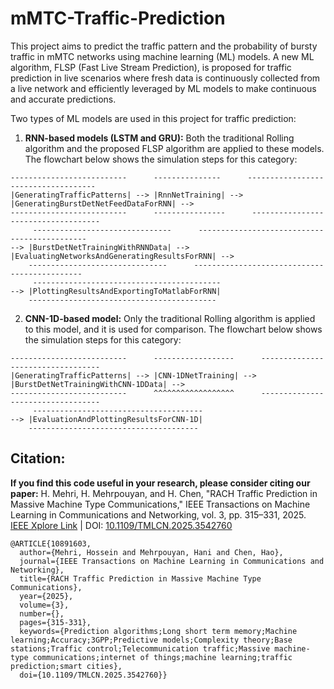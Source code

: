 # mMTC-Traffic-Prediction
This project aims to predict the traffic pattern and the probability of bursty traffic in mMTC networks using machine learning (ML) models. A new ML algorithm, FLSP (Fast Live Stream Prediction), is proposed for traffic prediction in live scenarios where fresh data is continuously collected from a live network and efficiently leveraged by ML models to make continuous and accurate predictions.

Two types of ML models are used in this project for traffic prediction:

1. **RNN-based models (LSTM and GRU):** Both the traditional Rolling algorithm and the proposed FLSP algorithm are applied to these models. The flowchart below shows the simulation steps for this category:
```
--------------------------      ---------------      ------------------------------------
|GeneratingTrafficPatterns| --> |RnnNetTraining| --> |GeneratingBurstDetNetFeedDataForRNN| -->
--------------------------      ----------------      ------------------------------------
     -------------------------------      ---------------------------------------------
--> |BurstDetNetTrainingWithRNNData| --> |EvaluatingNetworksAndGeneratingResultsForRNN| -->
    -------------------------------      ---------------------------------------------
     ------------------------------------------
--> |PlottingResultsAndExportingToMatlabForRNN|
    ------------------------------------------
```
   
2. **CNN-1D-based model:** Only the traditional Rolling algorithm is applied to this model, and it is used for comparison. The flowchart below shows the simulation steps for this category:
```
--------------------------      ------------------      ----------------------------------
|GeneratingTrafficPatterns| --> |CNN-1DNetTraining| --> |BurstDetNetTrainingWithCNN-1DData| -->
--------------------------      ^^^^^^^^^^^^^^^^^^      ----------------------------------
     --------------------------------------
--> |EvaluationAndPlottingResultsForCNN-1D|
    --------------------------------------
```

## Citation:
**If you find this code useful in your research, please consider citing our paper:** 
H. Mehri, H. Mehrpouyan, and H. Chen, "RACH Traffic Prediction in Massive Machine Type Communications," IEEE Transactions on Machine Learning in Communications and Networking, vol. 3, pp. 315–331, 2025.
[IEEE Xplore Link](https://ieeexplore.ieee.org/document/10891603) | DOI: <ins> 10.1109/TMLCN.2025.3542760 </ins>
```
@ARTICLE{10891603,
  author={Mehri, Hossein and Mehrpouyan, Hani and Chen, Hao},
  journal={IEEE Transactions on Machine Learning in Communications and Networking}, 
  title={RACH Traffic Prediction in Massive Machine Type Communications}, 
  year={2025},
  volume={3},
  number={},
  pages={315-331},
  keywords={Prediction algorithms;Long short term memory;Machine learning;Accuracy;3GPP;Predictive models;Complexity theory;Base stations;Traffic control;Telecommunication traffic;Massive machine-type communications;internet of things;machine learning;traffic prediction;smart cities},
  doi={10.1109/TMLCN.2025.3542760}}
```
